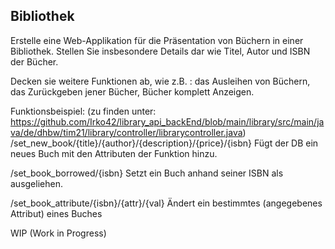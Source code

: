 Bibliothek
---
Erstelle eine Web-Applikation für die Präsentation von Büchern in einer Bibliothek. Stellen Sie insbesondere Details dar wie Titel, Autor und ISBN der Bücher.

Decken sie weitere Funktionen ab, wie z.B. : das Ausleihen von Büchern, das Zurückgeben jener Bücher, Bücher komplett Anzeigen.

Funktionsbeispiel:
(zu finden unter: https://github.com/Irko42/library_api_backEnd/blob/main/library/src/main/java/de/dhbw/tim21/library/controller/librarycontroller.java)
/set_new_book/{title}/{author}/{description}/{price}/{isbn} Fügt der DB ein neues Buch mit den Attributen der Funktion hinzu.

/set_book_borrowed/{isbn} Setzt ein Buch anhand seiner ISBN als ausgeliehen.

/set_book_attribute/{isbn}/{attr}/{val} Ändert ein bestimmtes (angegebenes Attribut) eines Buches

WIP 
(Work in Progress)
